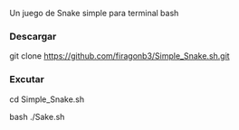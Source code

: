 Un juego de Snake simple para terminal bash

<h3>Descargar</h3>

git clone https://github.com/firagonb3/Simple_Snake.sh.git

<h3>Excutar</h3>

cd Simple_Snake.sh

bash ./Sake.sh
